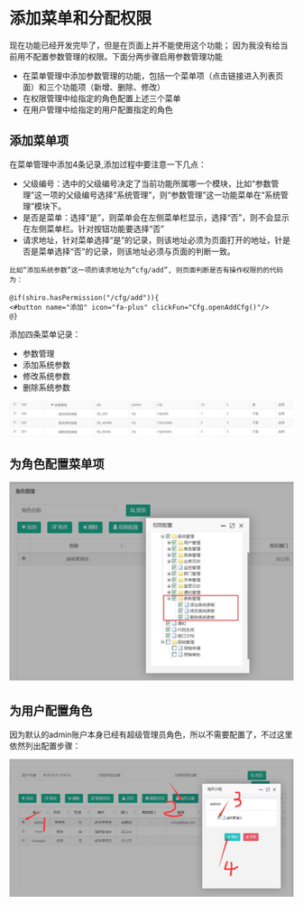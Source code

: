 # 添加菜单和分配权限
现在功能已经开发完毕了，但是在页面上并不能使用这个功能；
因为我没有给当前用不配置参数管理的权限。下面分两步骤启用参数管理功能

- 在菜单管理中添加参数管理的功能，包括一个菜单项（点击链接进入列表页面）和三个功能项（新增、删除、修改）
- 在权限管理中给指定的角色配置上述三个菜单
- 在用户管理中给指定的用户配置指定的角色



## 添加菜单项

在菜单管理中添加4条记录,添加过程中要注意一下几点：
 - 父级编号：选中的父级编号决定了当前功能所属哪一个模块，比如“参数管理”这一项的父级编号选择“系统管理”，则“参数管理”这一功能菜单在“系统管理”模块下。
 - 是否是菜单：选择“是”，则菜单会在左侧菜单栏显示，选择“否”，则不会显示在左侧菜单栏。针对按钮功能要选择“否”
 - 请求地址，针对菜单选择“是”的记录，则该地址必须为页面打开的地址，针是否是菜单选择“否”的记录，则该地址必须与页面的判断一致。
 
 ```
比如“添加系统参数”这一项的请求地址为“cfg/add”, 则页面判断是否有操作权限的的代码为：
    
@if(shiro.hasPermission("/cfg/add")){
<#button name="添加" icon="fa-plus" clickFun="Cfg.openAddCfg()"/>
@}
```
    
添加四条菜单记录：
    
- 参数管理
- 添加系统参数
- 修改系统参数
- 删除系统参数

![menu](menu.jpg)

## 为角色配置菜单项

![role](role.jpg)

## 为用户配置角色

因为默认的admin账户本身已经有超级管理员角色，所以不需要配置了，不过这里依然列出配置步骤：

![account](account.jpg)



